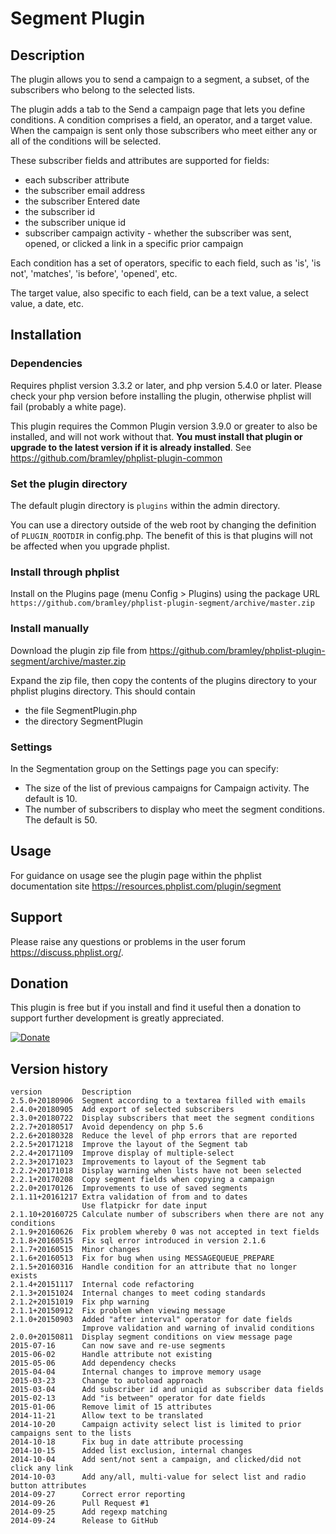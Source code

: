 # Segment Plugin #

## Description ##

The plugin allows you to send a campaign to a segment, a subset, of the subscribers who belong to the selected lists.

The plugin adds a tab to the Send a campaign page that lets you define conditions. A condition comprises a field, an operator, and a target value.
When the campaign is sent only those subscribers who meet either any or all of the conditions will be selected. 

These subscriber fields and attributes are supported for fields:

* each subscriber attribute
* the subscriber email address
* the subscriber Entered date
* the subscriber id
* the subscriber unique id
* subscriber campaign activity - whether the subscriber was sent, opened, or clicked a link in a specific prior campaign

Each condition has a set of operators, specific to each field, such as 'is', 'is not', 'matches', 'is before', 'opened', etc.

The target value, also specific to each field, can be a text value, a select value, a date, etc.

## Installation ##

### Dependencies ###

Requires phplist version 3.3.2 or later, and php version 5.4.0 or later.
Please check your php version before installing the plugin, otherwise phplist will fail (probably a white page).

This plugin requires the Common Plugin version 3.9.0 or greater to also be installed, and will not work without that.
**You must install that plugin or upgrade to the latest version if it is already installed**.
See <https://github.com/bramley/phplist-plugin-common>

### Set the plugin directory ###
The default plugin directory is `plugins` within the admin directory.

You can use a directory outside of the web root by changing the definition of `PLUGIN_ROOTDIR` in config.php.
The benefit of this is that plugins will not be affected when you upgrade phplist.

### Install through phplist ###
Install on the Plugins page (menu Config > Plugins) using the package URL `https://github.com/bramley/phplist-plugin-segment/archive/master.zip`

### Install manually ###
Download the plugin zip file from <https://github.com/bramley/phplist-plugin-segment/archive/master.zip>

Expand the zip file, then copy the contents of the plugins directory to your phplist plugins directory.
This should contain

* the file SegmentPlugin.php
* the directory SegmentPlugin

### Settings ###
In the Segmentation group on the Settings page you can specify:

* The size of the list of previous campaigns for Campaign activity. The default is 10.
* The number of subscribers to display who meet the segment conditions. The default is 50.

## Usage ##

For guidance on usage see the plugin page within the phplist documentation site <https://resources.phplist.com/plugin/segment>

## Support ##

Please raise any questions or problems in the user forum <https://discuss.phplist.org/>.

## Donation ##
This plugin is free but if you install and find it useful then a donation to support further development is greatly appreciated.

[![Donate](https://www.paypalobjects.com/en_US/i/btn/btn_donate_LG.gif)](https://www.paypal.com/cgi-bin/webscr?cmd=_s-xclick&hosted_button_id=W5GLX53WDM7T4)

## Version history ##

    version         Description
    2.5.0+20180906  Segment according to a textarea filled with emails
    2.4.0+20180905  Add export of selected subscribers
    2.3.0+20180722  Display subscribers that meet the segment conditions
    2.2.7+20180517  Avoid dependency on php 5.6
    2.2.6+20180328  Reduce the level of php errors that are reported
    2.2.5+20171218  Improve the layout of the Segment tab
    2.2.4+20171109  Improve display of multiple-select
    2.2.3+20171023  Improvements to layout of the Segment tab
    2.2.2+20171018  Display warning when lists have not been selected
    2.2.1+20170208  Copy segment fields when copying a campaign
    2.2.0+20170126  Improvements to use of saved segments
    2.1.11+20161217 Extra validation of from and to dates
                    Use flatpickr for date input
    2.1.10+20160725 Calculate number of subscribers when there are not any conditions
    2.1.9+20160626  Fix problem whereby 0 was not accepted in text fields
    2.1.8+20160515  Fix sql error introduced in version 2.1.6
    2.1.7+20160515  Minor changes
    2.1.6+20160513  Fix for bug when using MESSAGEQUEUE_PREPARE
    2.1.5+20160316  Handle condition for an attribute that no longer exists
    2.1.4+20151117  Internal code refactoring
    2.1.3+20151024  Internal changes to meet coding standards
    2.1.2+20151019  Fix php warning
    2.1.1+20150912  Fix problem when viewing message
    2.1.0+20150903  Added "after interval" operator for date fields
                    Improve validation and warning of invalid conditions
    2.0.0+20150811  Display segment conditions on view message page
    2015-07-16      Can now save and re-use segments
    2015-06-02      Handle attribute not existing
    2015-05-06      Add dependency checks
    2015-04-04      Internal changes to improve memory usage
    2015-03-23      Change to autoload approach
    2015-03-04      Add subscriber id and uniqid as subscriber data fields
    2015-02-13      Add "is between" operator for date fields
    2015-01-06      Remove limit of 15 attributes
    2014-11-21      Allow text to be translated
    2014-10-20      Campaign activity select list is limited to prior campaigns sent to the lists
    2014-10-18      Fix bug in date attribute processing
    2014-10-15      Added list exclusion, internal changes
    2014-10-04      Add sent/not sent a campaign, and clicked/did not click any link
    2014-10-03      Add any/all, multi-value for select list and radio button attributes
    2014-09-27      Correct error reporting
    2014-09-26      Pull Request #1
    2014-09-25      Add regexp matching
    2014-09-24      Release to GitHub
